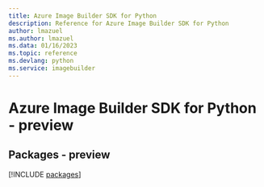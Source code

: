```yaml
---
title: Azure Image Builder SDK for Python
description: Reference for Azure Image Builder SDK for Python
author: lmazuel
ms.author: lmazuel
ms.data: 01/16/2023
ms.topic: reference
ms.devlang: python
ms.service: imagebuilder
---
```

# Azure Image Builder SDK for Python - preview
## Packages - preview
[!INCLUDE [packages](image-builder-index.md)]